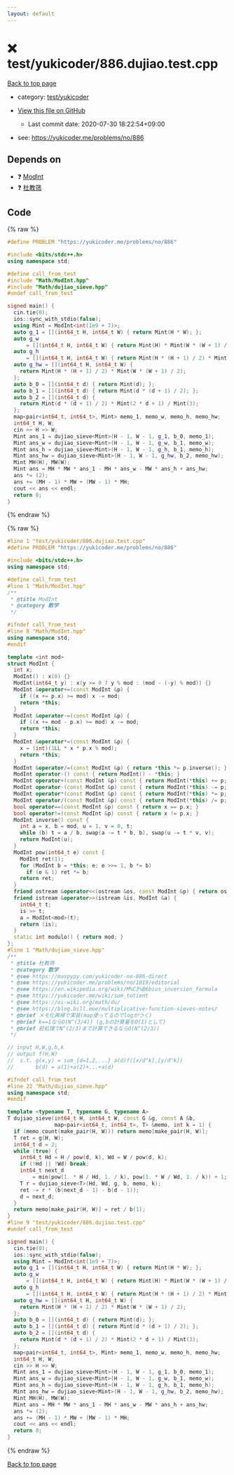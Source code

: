 ```yaml
---
layout: default
---
```


<!-- mathjax config similar to math.stackexchange -->
<script type="text/javascript" async
  src="https://cdnjs.cloudflare.com/ajax/libs/mathjax/2.7.5/MathJax.js?config=TeX-MML-AM_CHTML">
</script>
<script type="text/x-mathjax-config">
  MathJax.Hub.Config({
    TeX: { equationNumbers: { autoNumber: "AMS" }},
    tex2jax: {
      inlineMath: [ ['$','$'] ],
      processEscapes: true
    },
    "HTML-CSS": { matchFontHeight: false },
    displayAlign: "left",
    displayIndent: "2em"
  });
</script>

<script type="text/javascript" src="https://cdnjs.cloudflare.com/ajax/libs/jquery/3.4.1/jquery.min.js"></script>
<script src="https://cdn.jsdelivr.net/npm/jquery-balloon-js@1.1.2/jquery.balloon.min.js" integrity="sha256-ZEYs9VrgAeNuPvs15E39OsyOJaIkXEEt10fzxJ20+2I=" crossorigin="anonymous"></script>
<script type="text/javascript" src="../../../assets/js/copy-button.js"></script>
<link rel="stylesheet" href="../../../assets/css/copy-button.css" />


# :x: test/yukicoder/886.dujiao.test.cpp

<a href="../../../index.html">Back to top page</a>

* category: <a href="../../../index.html#de60e5ba474ac43bf7562c10f5977e2d">test/yukicoder</a>
* <a href="{{ site.github.repository_url }}/blob/master/test/yukicoder/886.dujiao.test.cpp">View this file on GitHub</a>
    - Last commit date: 2020-07-30 18:22:54+09:00


* see: <a href="https://yukicoder.me/problems/no/886">https://yukicoder.me/problems/no/886</a>


## Depends on

* :question: <a href="../../../library/Math/ModInt.hpp.html">ModInt</a>
* :question: <a href="../../../library/Math/dujiao_sieve.hpp.html">杜教筛</a>


## Code

<a id="unbundled"></a>
{% raw %}
```cpp
#define PROBLEM "https://yukicoder.me/problems/no/886"

#include <bits/stdc++.h>
using namespace std;

#define call_from_test
#include "Math/ModInt.hpp"
#include "Math/dujiao_sieve.hpp"
#undef call_from_test

signed main() {
  cin.tie(0);
  ios::sync_with_stdio(false);
  using Mint = ModInt<int(1e9 + 7)>;
  auto g_1 = [](int64_t H, int64_t W) { return Mint(H * W); };
  auto g_w
      = [](int64_t H, int64_t W) { return Mint(H) * Mint(W * (W + 1) / 2); };
  auto g_h
      = [](int64_t H, int64_t W) { return Mint(H * (H + 1) / 2) * Mint(W); };
  auto g_hw = [](int64_t H, int64_t W) {
    return Mint(H * (H + 1) / 2) * Mint(W * (W + 1) / 2);
  };
  auto b_0 = [](int64_t d) { return Mint(d); };
  auto b_1 = [](int64_t d) { return Mint(d * (d + 1) / 2); };
  auto b_2 = [](int64_t d) {
    return Mint(d * (d + 1) / 2) * Mint(2 * d + 1) / Mint(3);
  };
  map<pair<int64_t, int64_t>, Mint> memo_1, memo_w, memo_h, memo_hw;
  int64_t H, W;
  cin >> H >> W;
  Mint ans_1 = dujiao_sieve<Mint>(H - 1, W - 1, g_1, b_0, memo_1);
  Mint ans_w = dujiao_sieve<Mint>(H - 1, W - 1, g_w, b_1, memo_w);
  Mint ans_h = dujiao_sieve<Mint>(H - 1, W - 1, g_h, b_1, memo_h);
  Mint ans_hw = dujiao_sieve<Mint>(H - 1, W - 1, g_hw, b_2, memo_hw);
  Mint MH(H), MW(W);
  Mint ans = MH * MW * ans_1 - MH * ans_w - MW * ans_h + ans_hw;
  ans *= (2);
  ans += (MH - 1) * MW + (MW - 1) * MH;
  cout << ans << endl;
  return 0;
}

```
{% endraw %}

<a id="bundled"></a>
{% raw %}
```cpp
#line 1 "test/yukicoder/886.dujiao.test.cpp"
#define PROBLEM "https://yukicoder.me/problems/no/886"

#include <bits/stdc++.h>
using namespace std;

#define call_from_test
#line 1 "Math/ModInt.hpp"
/**
 * @title ModInt
 * @category 数学
 */

#ifndef call_from_test
#line 8 "Math/ModInt.hpp"
using namespace std;
#endif

template <int mod>
struct ModInt {
  int x;
  ModInt() : x(0) {}
  ModInt(int64_t y) : x(y >= 0 ? y % mod : (mod - (-y) % mod)) {}
  ModInt &operator+=(const ModInt &p) {
    if ((x += p.x) >= mod) x -= mod;
    return *this;
  }
  ModInt &operator-=(const ModInt &p) {
    if ((x += mod - p.x) >= mod) x -= mod;
    return *this;
  }
  ModInt &operator*=(const ModInt &p) {
    x = (int)(1LL * x * p.x % mod);
    return *this;
  }
  ModInt &operator/=(const ModInt &p) { return *this *= p.inverse(); }
  ModInt operator-() const { return ModInt() - *this; }
  ModInt operator+(const ModInt &p) const { return ModInt(*this) += p; }
  ModInt operator-(const ModInt &p) const { return ModInt(*this) -= p; }
  ModInt operator*(const ModInt &p) const { return ModInt(*this) *= p; }
  ModInt operator/(const ModInt &p) const { return ModInt(*this) /= p; }
  bool operator==(const ModInt &p) const { return x == p.x; }
  bool operator!=(const ModInt &p) const { return x != p.x; }
  ModInt inverse() const {
    int a = x, b = mod, u = 1, v = 0, t;
    while (b) t = a / b, swap(a -= t * b, b), swap(u -= t * v, v);
    return ModInt(u);
  }
  ModInt pow(int64_t e) const {
    ModInt ret(1);
    for (ModInt b = *this; e; e >>= 1, b *= b)
      if (e & 1) ret *= b;
    return ret;
  }
  friend ostream &operator<<(ostream &os, const ModInt &p) { return os << p.x; }
  friend istream &operator>>(istream &is, ModInt &a) {
    int64_t t;
    is >> t;
    a = ModInt<mod>(t);
    return (is);
  }
  static int modulo() { return mod; }
};
#line 1 "Math/dujiao_sieve.hpp"
/**
 * @title 杜教筛
 * @category 数学
 * @see https://maspypy.com/yukicoder-no-886-direct
 * @see https://yukicoder.me/problems/no/1019/editorial
 * @see https://en.wikipedia.org/wiki/M%C3%B6bius_inversion_formula
 * @see https://yukicoder.me/wiki/sum_totient
 * @see https://oi-wiki.org/math/du/
 * @see https://blog.bill.moe/multiplicative-function-sieves-notes/
 * @brief メモ化再帰で実装(map使ってるのでlogがつく)
 * @brief k==1ならO(N^(3/4)) (g,bの計算量をO(1)として)
 * @brief 前処理でN^(2/3)まで計算できるならO(N^(2/3))
 */

// input H,W,g,b,k
// output f(H,W)
//  s.t. g(x,y) = sum_{d=1,2,...} a(d)f([x/d^k],[y/d^k])
//       b(d) = a(1)+a(2)+...+a(d)

#ifndef call_from_test
#line 22 "Math/dujiao_sieve.hpp"
using namespace std;
#endif

template <typename T, typename G, typename A>
T dujiao_sieve(int64_t H, int64_t W, const G &g, const A &b,
               map<pair<int64_t, int64_t>, T> &memo, int k = 1) {
  if (memo.count(make_pair(H, W))) return memo[make_pair(H, W)];
  T ret = g(H, W);
  int64_t d = 2;
  while (true) {
    int64_t Hd = H / pow(d, k), Wd = W / pow(d, k);
    if (!Hd || !Wd) break;
    int64_t next_d
        = min(pow(1. * H / Hd, 1. / k), pow(1. * W / Wd, 1. / k)) + 1;
    T r = dujiao_sieve<T>(Hd, Wd, g, b, memo, k);
    ret -= r * (b(next_d - 1) - b(d - 1));
    d = next_d;
  }
  return memo[make_pair(H, W)] = ret / b(1);
}
#line 9 "test/yukicoder/886.dujiao.test.cpp"
#undef call_from_test

signed main() {
  cin.tie(0);
  ios::sync_with_stdio(false);
  using Mint = ModInt<int(1e9 + 7)>;
  auto g_1 = [](int64_t H, int64_t W) { return Mint(H * W); };
  auto g_w
      = [](int64_t H, int64_t W) { return Mint(H) * Mint(W * (W + 1) / 2); };
  auto g_h
      = [](int64_t H, int64_t W) { return Mint(H * (H + 1) / 2) * Mint(W); };
  auto g_hw = [](int64_t H, int64_t W) {
    return Mint(H * (H + 1) / 2) * Mint(W * (W + 1) / 2);
  };
  auto b_0 = [](int64_t d) { return Mint(d); };
  auto b_1 = [](int64_t d) { return Mint(d * (d + 1) / 2); };
  auto b_2 = [](int64_t d) {
    return Mint(d * (d + 1) / 2) * Mint(2 * d + 1) / Mint(3);
  };
  map<pair<int64_t, int64_t>, Mint> memo_1, memo_w, memo_h, memo_hw;
  int64_t H, W;
  cin >> H >> W;
  Mint ans_1 = dujiao_sieve<Mint>(H - 1, W - 1, g_1, b_0, memo_1);
  Mint ans_w = dujiao_sieve<Mint>(H - 1, W - 1, g_w, b_1, memo_w);
  Mint ans_h = dujiao_sieve<Mint>(H - 1, W - 1, g_h, b_1, memo_h);
  Mint ans_hw = dujiao_sieve<Mint>(H - 1, W - 1, g_hw, b_2, memo_hw);
  Mint MH(H), MW(W);
  Mint ans = MH * MW * ans_1 - MH * ans_w - MW * ans_h + ans_hw;
  ans *= (2);
  ans += (MH - 1) * MW + (MW - 1) * MH;
  cout << ans << endl;
  return 0;
}

```
{% endraw %}

<a href="../../../index.html">Back to top page</a>

